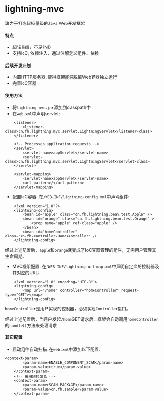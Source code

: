 lightning-mvc
============

致力于打造超轻量级的Java Web开发框架

#### 特点
* 超轻量级，不足1MB
* 支持IoC, 依赖注入，通过注解定义组件、依赖

#### 后续开发计划
- 内置HTTP服务器, 使得框架能够脱离Web容器独立运行
- 完善IoC容器

#### 使用方法
* 将`lightning-mvc.jar`添加到classpath中
* 在`web.xml`中声明servlet:
```
    <listener>
		<listener-class>cn.fh.lightning.mvc.servlet.LightningServlet</listener-class>
	</listener>

	<!-- Processes application requests -->
	<servlet>
		<servlet-name>appServlet</servlet-name>
		<servlet-class>cn.fh.lightning.mvc.servlet.LightningServlet</servlet-class>
	</servlet>

	<servlet-mapping>
		<servlet-name>appServlet</servlet-name>
		<url-pattern>/</url-pattern>
	</servlet-mapping>
```
* 配置IoC容器. 在`/WEB-INF/lightning-config.xml`中声明组件:
```
    <?xml version="1.0"?>
    <lightning-config>
        <bean id="apple" class="cn.fh.lightning.bean.test.Apple" />
        <bean id="orange" class="cn.fh.lightning.bean.test.Orange" >
            <prop name="apple" ref-class="apple" />
        </bean>
        <bean id="homeController" class="cn.fh.controller.HomeController" />
    </lightning-config>
```
经过上述配置后，`apple`和`orange`就变成了IoC容器管理的组件，无需用户管理其生命周期。
* MVC框架配置. 在`/WEB-INF/lightning-url-map.xml`中声明自定义的控制器及其对应的URL:
```
    <?xml version="1.0" encoding="UTF-8"?>
    <lightning-config>
        <map url="/home" controller="homeController" request-type="GET"></map>
    </lightning-config>
```
`homeController`是用户实现的控制器，必须实现`Controller`接口。

经过上述配置后，当用户发起`/home`GET请求后，框架会自动调用`homeController`的`handle()`方法来处理请求

#### 其它配置
* 启动组件自动扫描. 在`web.xml`中添加以下配置:
```
<context-param>
        <param-name>ENABLE_COMPONENT_SCAN</param-name>
        <param-value>true</param-value>
    </context-param>
    <!-- 要扫描的包名 -->
    <context-param>
        <param-name>SCAN_PACKAGE</param-name>
        <param-value>cn.fh.sample</param-value>
    </context-param>
```
